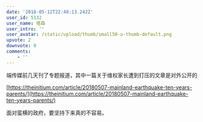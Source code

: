 ```yaml
---
date: '2018-05-12T22:48:13.242Z'
user_id: 5132
user_name: 塔森
user_intro: ''
user_avatar: /static/upload/thumb/small50-u-thumb-default.png
upvote: 2
downvote: 0
comments:
    - ''
---
```


端传媒前几天刊了专题报道，其中一篇关于维权家长遭到打压的文章是对外公开的

[https://theinitium.com/article/20180507-mainland-earthquake-ten-years-parents/](https://theinitium.com/article/20180507-mainland-earthquake-ten-years-parents/)

面对蛮横的政府，要坚持下来真的不容易。
